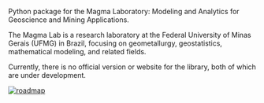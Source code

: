 Python package for the Magma Laboratory: Modeling and Analytics for Geoscience and Mining Applications.

The Magma Lab is a research laboratory at the Federal University of Minas Gerais (UFMG) in Brazil, focusing on geometallurgy, geostatistics, mathematical modeling, and related fields.

Currently, there is no official version or website for the library, both of which are under development.

[![roadmap](https://img.shields.io/badge/roadmap-active-blue)](./ROADMAP.md)
